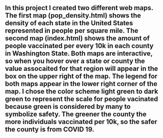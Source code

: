 ## In this project I created two different web maps. The first map (pop_density.html) shows the density of each state in the United States represented in people per square mile. The second map (index.html) shows the amount of people vaccinated per every 10k in each county in Washington State. Both maps are interactive, so when you hover over a state or county the value assocaited for that region will appear in the box on the upper right of the map. The legend for both maps appear in the lower right corner of the map. I chose the color scheme light green to dark green to represent the scale for people vacinated because green is considered by many to symbolize safety. The greener the county the more individuals vaccinated per 10k, so the safer the county is from COVID 19.
